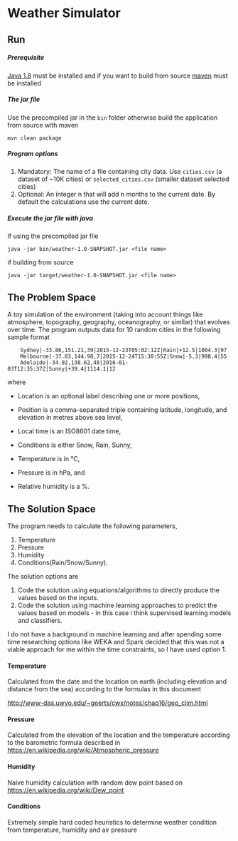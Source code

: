 # Weather Simulator

## Run

##### Prerequisite

[Java 1.8](https://www.oracle.com/technetwork/java/javase/downloads/jdk8-downloads-2133151.html) must be installed and if you want to build from source  [maven](https://maven.apache.org/) must be installed

##### The jar file

Use the precompiled jar in the `bin` folder otherwise build the application from source with maven

`mvn clean package`

##### Program options

1. Mandatory: The name of a file  containing city data. Use `cities.csv` (a dataset of ~10K cities) or `selected_cities.csv` (smaller dataset selected cities)
2. Optional: An integer n that will add n months to the current date. By default the calculations use the current date.

##### Execute the jar file with java 

If using the precompiled jar file  

`java -jar bin/weather-1.0-SNAPSHOT.jar <file name>` 

if building from source

`java -jar target/weather-1.0-SNAPSHOT.jar <file name>`

## The Problem Space

A toy simulation of the environment (taking into account things like atmosphere, topography, geography, oceanography, or similar) that evolves over time. 
The program outputs data for 10 random cities in the following sample format

```
    Sydney|-33.86,151.21,39|2015-12-23T05:02:12Z|Rain|+12.5|1004.3|97
    Melbourne|-37.83,144.98,7|2015-12-24T15:30:55Z|Snow|-5.3|998.4|55
    Adelaide|-34.92,138.62,48|2016-01-03T12:35:37Z|Sunny|+39.4|1114.1|12
```

where

* Location is an optional label describing one or more positions,

* Position is a comma-separated triple containing latitude, longitude, and elevation in metres above sea level,
* Local time is an ISO8601 date time,
* Conditions is either Snow, Rain, Sunny,
* Temperature is in °C,
* Pressure is in hPa, and
* Relative humidity is a %.


## The Solution Space

The program needs to calculate the following parameters,

1. Temperature
2. Pressure
3. Humidity
4. Conditions(Rain/Snow/Sunny).

The solution options are

1. Code the solution using equations/algorithms to directly produce the values based on the inputs.
2. Code the solution using machine learning approaches to predict the values based on models - in this case i think supervised learning models and classifiers.

I do not have a background in machine learning and after spending some time researching options like WEKA and Spark decided that this was not a viable approach for me within the time constraints, so I have used option 1.

#### Temperature

Calculated from the date and the location on earth (including elevation and distance from the sea) according to the formulas in this document 

http://www-das.uwyo.edu/~geerts/cwx/notes/chap16/geo_clim.html


#### Pressure

Calculated from the elevation of the location and the temperature according to the barometric formula described in https://en.wikipedia.org/wiki/Atmospheric_pressure

#### Humidity

Naive humidity calculation with random dew point based on https://en.wikipedia.org/wiki/Dew_point

#### Conditions

Extremely simple hard coded heuristics to determine weather condition from temperature, humidity and air pressure
